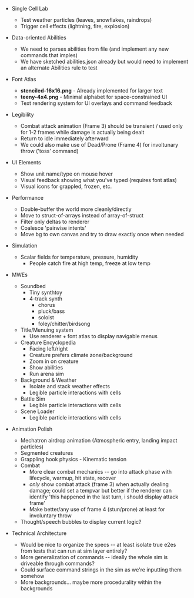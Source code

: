 - Single Cell Lab
  - Test weather particles (leaves, snowflakes, raindrops)
  - Trigger cell effects (lightning, fire, explosion)

- Data-oriented Abilities
  - We need to parses abilities from file (and implement any new commands that imples)
  - We have sketched abilities.json already but would need to implement an alternate Abilities rule to test

- Font Atlas
  - **stenciled-16x16.png** - Already implemented for larger text
  - **teeny-4x4.png** - Minimal alphabet for space-constrained UI
  - Text rendering system for UI overlays and command feedback

- Legibility
  - Combat attack animation (Frame 3) should be transient / used only for 1-2 frames while damage is actually being dealt
  - Return to idle immediately afterward
  - We could also make use of Dead/Prone (Frame 4) for involtunary throw ('toss' command)

- UI Elements
  - Show unit name/type on mouse hover
  - Visual feedback showing what you've typed (requires font atlas)
  - Visual icons for grappled, frozen, etc.

- Performance
  - Double-buffer the world more cleanly/directly
  - Move to struct-of-arrays instead of array-of-struct
  - Filter only deltas to renderer
  - Coalesce 'pairwise intents'
  - Move bg to own canvas and try to draw exactly once when needed

- Simulation
  - Scalar fields for temperature, pressure, humidity
    - People catch fire at high temp, freeze at low temp

- MWEs
  - Soundbed
    - Tiny synthtoy
    - 4-track synth
      - chorus
      - pluck/bass
      - soloist
      - foley/chitter/birdsong
  - Title/Menuing system
    - Use renderer + font atlas to display navigable menus
  - Creature Encyclopedia
    - Facing left/right
    - Creature prefers climate zone/background
    - Zoom in on creature
    - Show abilities
    - Run arena sim
  - Background & Weather
    - Isolate and stack weather effects
    - Legible particle interactions with cells
  - Battle Sim
    - Legible particle interactions with cells
  - Scene Loader
    - Legible particle interactions with cells

- Animation Polish
  - Mechatron airdrop animation (Atmospheric entry, landing impact particles)
  - Segmented creatures
  - Grappling hook physics - Kinematic tension
  - Combat
    - More clear combat mechanics -- go into attack phase with lifecycle, warmup, hit state, recover
    - _only_ show combat attack (frame 3) when actually dealing damage; could set a tempvar but better if the renderer can identify 'this happened in the last turn, i should display attack frame'
    - Make better/any use of frame 4 (stun/prone) at least for involuntary throw
  - Thought/speech bubbles to display current logic?

- Technical Architecture
  - Would be nice to organize the specs -- at least isolate true e2es from tests that can run at sim layer entirely?
  - More generalization of commands -- ideally the whole sim is driveable through commands?
  - Could surface command strings in the sim as we're inputting them somehow
  - More backgrounds... maybe more procedurality within the backgrounds

